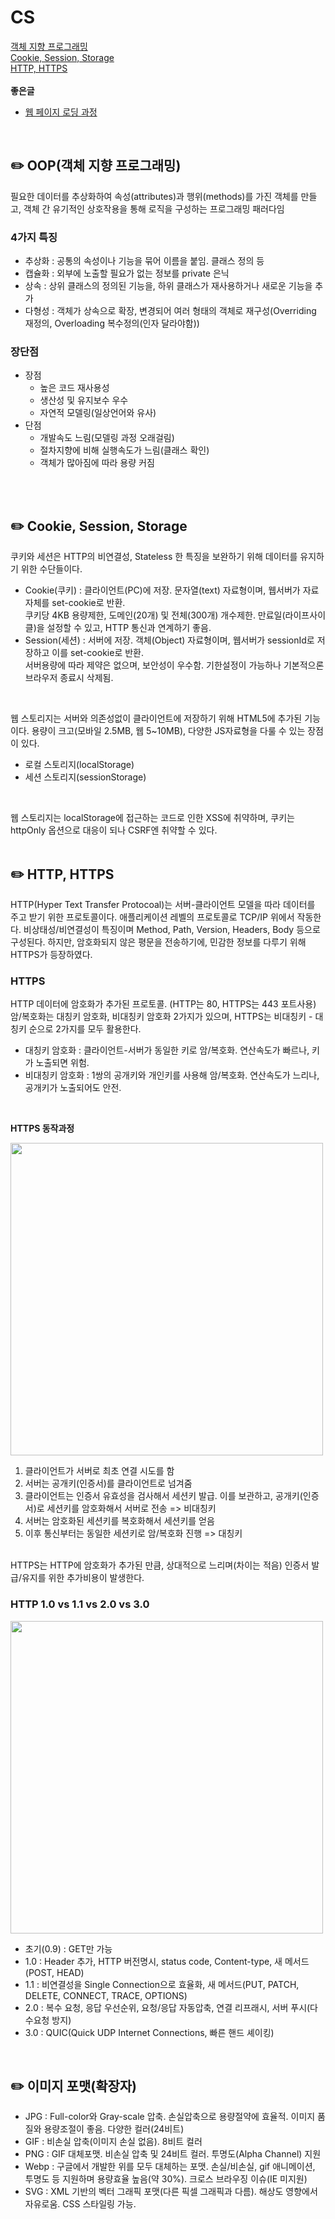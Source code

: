 # CS
[객체 지향 프로그래밍](#%EF%B8%8F-OOP(객체-지향-프로그래밍))<br />
[Cookie, Session, Storage](#%EF%B8%8F-Cookie,-Session,-Storage)<br />
[HTTP, HTTPS](#%EF%B8%8F-HTTP,-HTTPS)<br />
<br />
**좋은글** <br />
- [웹 페이지 로딩 과정](https://velog.io/@bebrain/%EC%9B%B9%ED%8E%98%EC%9D%B4%EC%A7%80-%EB%A1%9C%EB%94%A9-%EA%B3%BC%EC%A0%95)
<br />

## ✏️ OOP(객체 지향 프로그래밍)
필요한 데이터를 추상화하여 속성(attributes)과 행위(methods)를 가진 객체를 만들고, 객체 간 유기적인 상호작용을 통해 로직을 구성하는 프로그래밍 패러다임

### 4가지 특징
- 추상화 : 공통의 속성이나 기능을 묶어 이름을 붙임. 클래스 정의 등
- 캡슐화 : 외부에 노출할 필요가 없는 정보를 private 은닉
- 상속 : 상위 클래스의 정의된 기능을, 하위 클래스가 재사용하거나 새로운 기능을 추가
- 다형성 : 객체가 상속으로 확장, 변경되어 여러 형태의 객체로 재구성(Overriding 재정의, Overloading 복수정의(인자 달라야함))

### 장단점
- 장점
   - 높은 코드 재사용성
   - 생산성 및 유지보수 우수
   - 자연적 모델링(일상언어와 유사)
- 단점
   - 개발속도 느림(모델링 과정 오래걸림)
   - 절차지향에 비해 실행속도가 느림(클래스 확인)
   - 객체가 많아짐에 따라 용량 커짐
<br />
<br />

## ✏️ Cookie, Session, Storage
쿠키와 세션은 HTTP의 비연결성, Stateless 한 특징을 보완하기 위해 데이터를 유지하기 위한 수단들이다.
- Cookie(쿠키) : 클라이언트(PC)에 저장. 문자열(text) 자료형이며, 웹서버가 자료 자체를 set-cookie로 반환.<br />
쿠키당 4KB 용량제한, 도메인(20개) 및 전체(300개) 개수제한. 만료일(라이프사이클)을 설정할 수 있고, HTTP 통신과 연계하기 좋음.
- Session(세션) : 서버에 저장. 객체(Object) 자료형이며, 웹서버가 sessionId로 저장하고 이를 set-cookie로 반환.<br />
서버용량에 따라 제약은 없으며, 보안성이 우수함. 기한설정이 가능하나 기본적으론 브라우저 종료시 삭제됨.
<br />

웹 스토리지는 서버와 의존성없이 클라이언트에 저장하기 위해 HTML5에 추가된 기능이다. 용량이 크고(모바일 2.5MB, 웹 5~10MB), 다양한 JS자료형을 다룰 수 있는 장점이 있다.
- 로컬 스토리지(localStorage)
- 세션 스토리지(sessionStorage)
<br />

웹 스토리지는 localStorage에 접근하는 코드로 인한 XSS에 취약하며, 쿠키는 httpOnly 옵션으로 대응이 되나 CSRF엔 취약할 수 있다.
<br />
<br />

## ✏️ HTTP, HTTPS
HTTP(Hyper Text Transfer Protocoal)는 서버-클라이언트 모델을 따라 데이터를 주고 받기 위한 프로토콜이다.
애플리케이션 레벨의 프로토콜로 TCP/IP 위에서 작동한다. 비상태성/비연결성이 특징이며 Method, Path, Version, Headers, Body 등으로 구성된다.
하지만, 암호화되지 않은 평문을 전송하기에, 민감한 정보를 다루기 위해 HTTPS가 등장하였다.

### HTTPS
HTTP 데이터에 암호화가 추가된 프로토콜. (HTTP는 80, HTTPS는 443 포트사용)
암/복호화는 대칭키 암호화, 비대칭키 암호화 2가지가 있으며, HTTPS는 비대칭키 - 대칭키 순으로 2가지를 모두 활용한다.
- 대칭키 암호화 : 클라이언트-서버가 동일한 키로 암/복호화. 연산속도가 빠르나, 키가 노출되면 위험.
- 비대칭키 암호화 : 1쌍의 공개키와 개인키를 사용해 암/복호화. 연산속도가 느리나, 공개키가 노출되어도 안전.
<br />

**HTTPS 동작과정**<br />

<img src="https://github.com/Abangpa1ace/Tech-Interview/assets/67219914/ee220f11-ff97-40f7-b036-b4097400774d" width="500" />

1. 클라이언트가 서버로 최초 연결 시도를 함
2. 서버는 공개키(인증서)를 클라이언트로 넘겨줌
3. 클라이언트는 인증서 유효성을 검사해서 세션키 발급. 이를 보관하고, 공개키(인증서)로 세션키를 암호화해서 서버로 전송 => 비대칭키
4. 서버는 암호화된 세션키를 복호화해서 세션키를 얻음
5. 이후 통신부터는 동일한 세션키로 암/복호화 진행 => 대칭키
<br />
HTTPS는 HTTP에 암호화가 추가된 만큼, 상대적으로 느리며(차이는 적음) 인증서 발급/유지를 위한 추가비용이 발생한다.
<br />

### HTTP 1.0 vs 1.1 vs 2.0 vs 3.0
<img src="https://github.com/Abangpa1ace/Tech-Interview/assets/67219914/3f920597-0008-458b-bf60-1e12f38148cd" width="500" />

- 초기(0.9) : GET만 가능
- 1.0 : Header 추가, HTTP 버전명시, status code, Content-type, 새 메서드(POST, HEAD)
- 1.1 : 비연결성을 Single Connection으로 효율화, 새 메서드(PUT, PATCH, DELETE, CONNECT, TRACE, OPTIONS)
- 2.0 : 복수 요청, 응답 우선순위, 요청/응답 자동압축, 연결 리프래시, 서버 푸시(다수요청 방지)
- 3.0 : QUIC(Quick UDP Internet Connections, 빠른 핸드 셰이킹)

<br />

## ✏️ 이미지 포맷(확장자)
- JPG : Full-color와 Gray-scale 압축. 손실압축으로 용량절약에 효율적. 이미지 품질와 용량조절이 좋음. 다양한 컬러(24비트)
- GIF : 비손실 압축(이미지 손실 없음). 8비트 컬러
- PNG : GIF 대체포맷. 비손실 압축 및 24비트 컬러. 투명도(Alpha Channel) 지원
- Webp : 구글에서 개발한 위를 모두 대체하는 포맷. 손실/비손실, gif 애니메이션, 투명도 등 지원하며 용량효율 높음(약 30%). 크로스 브라우징 이슈(IE 미지원)
- SVG : XML 기반의 벡터 그래픽 포맷(다른 픽셀 그래픽과 다름). 해상도 영향에서 자유로움. CSS 스타일링 가능.
